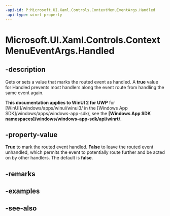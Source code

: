 ```yaml
---
-api-id: P:Microsoft.UI.Xaml.Controls.ContextMenuEventArgs.Handled
-api-type: winrt property
---
```


<!-- Property syntax
public bool Handled { get;  set; }
-->

# Microsoft.UI.Xaml.Controls.ContextMenuEventArgs.Handled

## -description
Gets or sets a value that marks the routed event as handled. A **true** value for Handled prevents most handlers along the event route from handling the same event again.

**This documentation applies to WinUI 2 for UWP** for [WinUI]/windows/apps/winui/winui3/ in the [Windows App SDK]/windows/apps/windows-app-sdk/, see the **[Windows App SDK namespaces]/windows/windows-app-sdk/api/winrt/**.

## -property-value
**True** to mark the routed event handled. **False** to leave the routed event unhandled, which permits the event to potentially route further and be acted on by other handlers. The default is **false**.

## -remarks

## -examples

## -see-also
